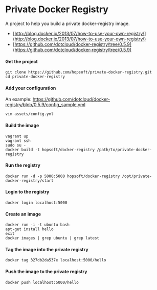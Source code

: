 # Private Docker Registry

A project to help you build a private docker-registry image.

* [http://blog.docker.io/2013/07/how-to-use-your-own-registry/](http://blog.docker.io/2013/07/how-to-use-your-own-registry/)
* [https://github.com/dotcloud/docker-registry/tree/0.5.9](https://github.com/dotcloud/docker-registry/tree/0.5.9)

#### Get the project

```
git clone https://github.com/hopsoft/private-docker-registry.git
cd private-docker-registry
```

#### Add your configuration

An example: https://github.com/dotcloud/docker-registry/blob/0.5.9/config_sample.yml

```
vim assets/config.yml
```

#### Build the image

```
vagrant up
vagrant ssh
sudo su -
docker build -t hopsoft/docker-registry /path/to/private-docker-registry
```

#### Run the registry

```
docker run -d -p 5000:5000 hopsoft/docker-registry /opt/private-docker-registry/start
```

#### Login to the registry

```
docker login localhost:5000
```

#### Create an image

```
docker run -i -t ubuntu bash
apt-get install hello
exit
docker images | grep ubuntu | grep latest
```

#### Tag the image into the private registry

```
docker tag 327db2da537e localhost:5000/hello
```

#### Push the image to the private registry

```
docker push localhost:5000/hello
```


